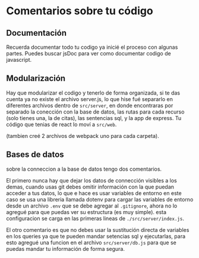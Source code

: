 # Comentarios sobre tu código

## Documentación

Recuerda documentar todo tu codigo ya inicié el proceso con algunas partes. Puedes buscar jsDoc para ver como documentar codigo de javascript.

## Modularización

Hay que modularizar el codigo y tenerlo de forma organizada, si te das cuenta ya no existe el archivo server.js, lo que hise fué separarlo en diferentes archivos dentro de `src/server`, en donde encontraras por separado la conección con la base de datos, las rutas para cada recurso (solo tienes una, la de citas), las sentencias sql, y la app de express. Tu código que tenias de react lo moví a `src/web`.

(tambien creé 2 archivos de webpack uno para cada carpeta).

## Bases de datos

sobre la conneccion a la base de datos tengo dos comentarios.

El primero nunca hay que dejar los datos de connección visibles a los demas, cuando usas git debes omitir información con la que puedan acceder a tus datos, lo que e hace es usar variables de entorno en este caso se usa una libreria llamada dotenv para cargar las variables de entorno desde un archivo `.env` que se debe agregar al `.gitignore`, ahora no lo agregué para que puedas ver su estructura (es muy simple). esta configuracion se carga en las primeras lineas de `./src/server/index.js`.

El otro comentario es que no debes usar la sustitución directa de variables en los queries ya que te pueden mandar setencias sql y ejecutarlas, para esto agregué una funcion en el archivo `src/server/db.js` para que se puedas mandar tu información de forma segura.

